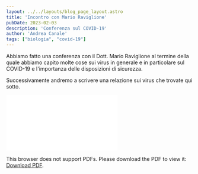 ```yaml
---
layout: ../../layouts/blog_page_layout.astro
title: 'Incontro con Mario Raviglione'
pubDate: 2023-02-03
description: 'Conferenza sul COVID-19'
author: 'Andrea Canale'
tags: ["biologia", "covid-19"]
---
```


Abbiamo fatto una conferenza con il Dott. Mario Raviglione al termine della quale abbiamo capito molte cose sui virus in generale e in particolare sul COVID-19 e l'importanza delle disposizioni di sicurezza.

Successivamente andremo a scrivere una relazione sui virus che trovate qui sotto.

<object data="/pdf/virus.pdf" type="application/pdf" width="1000px" height="1000px">
    <embed src="/pdf/virus.pdf">
        <p>This browser does not support PDFs. Please download the PDF to view it: <a href="/Portfolio/assets/pdf/virus.pdf">Download PDF</a>.</p>
    </embed>
</object>

